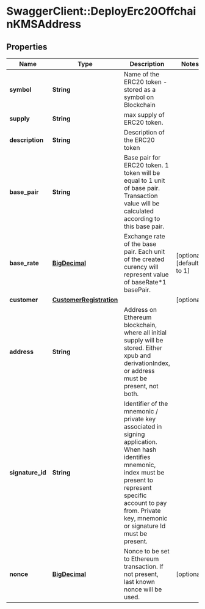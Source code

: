 # SwaggerClient::DeployErc20OffchainKMSAddress

## Properties
Name | Type | Description | Notes
------------ | ------------- | ------------- | -------------
**symbol** | **String** | Name of the ERC20 token - stored as a symbol on Blockchain | 
**supply** | **String** | max supply of ERC20 token. | 
**description** | **String** | Description of the ERC20 token | 
**base_pair** | **String** | Base pair for ERC20 token. 1 token will be equal to 1 unit of base pair. Transaction value will be calculated according to this base pair. | 
**base_rate** | [**BigDecimal**](BigDecimal.md) | Exchange rate of the base pair. Each unit of the created curency will represent value of baseRate*1 basePair. | [optional] [default to 1]
**customer** | [**CustomerRegistration**](CustomerRegistration.md) |  | [optional] 
**address** | **String** | Address on Ethereum blockchain, where all initial supply will be stored. Either xpub and derivationIndex, or address must be present, not both. | 
**signature_id** | **String** | Identifier of the mnemonic / private key associated in signing application. When hash identifies mnemonic, index must be present to represent specific account to pay from. Private key, mnemonic or signature Id must be present.  | 
**nonce** | [**BigDecimal**](BigDecimal.md) | Nonce to be set to Ethereum transaction. If not present, last known nonce will be used. | [optional] 

